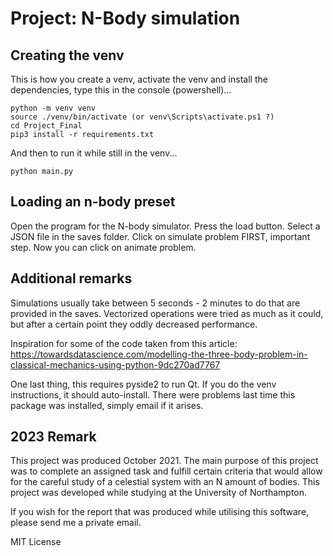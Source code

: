 # Project: N-Body simulation
## Creating the venv
This is how you create a venv, activate the venv and install the dependencies, type this in the console (powershell)...
```
python -m venv venv
source ./venv/bin/activate (or venv\Scripts\activate.ps1 ?)
cd Project_Final
pip3 install -r requirements.txt
```

And then to run it while still in the venv...
```
python main.py
```

## Loading an n-body preset
Open the program for the N-body simulator.
Press the load button.
Select a JSON file in the saves folder.
Click on simulate problem FIRST, important step.
Now you can click on animate problem.

## Additional remarks
Simulations usually take between 5 seconds - 2 minutes to do that are provided in the saves.
Vectorized operations were tried as much as it could, but after a certain point they oddly decreased performance.

Inspiration for some of the code taken from this article:
https://towardsdatascience.com/modelling-the-three-body-problem-in-classical-mechanics-using-python-9dc270ad7767

One last thing, this requires pyside2 to run Qt. If you do the venv instructions, it should auto-install.
There were problems last time this package was installed, simply email if it arises.

## 2023 Remark
This project was produced October 2021. The main purpose of this project was to complete an assigned task and fulfill certain criteria that would allow for the careful study of a celestial system with an N amount of bodies. This project was developed while studying at the University of Northampton.

If you wish for the report that was produced while utilising this software, please send me a private email.

MIT License
